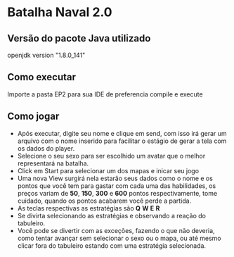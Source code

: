 # Batalha Naval 2.0

## Versão do pacote Java utilizado
openjdk version "1.8.0_141"

## Como executar
Importe a pasta EP2 para sua IDE de preferencia compile e execute
 
## Como jogar
 * Após executar, digite seu nome e clique em send, com isso irá gerar um arquivo com o nome inserido para facilitar o estágio de gerar a tela com os dados do player. 
 * Selecione o seu sexo para ser escolhido um avatar que o melhor representará na batalha.
 * Click em Start para selecionar um dos mapas e inicar seu jogo
 * Uma nova View surgirá nela estarão seus dados como o nome e os pontos que você tem para gastar com cada uma das habilidades, os preços variam de **50**, **150**, **300** e **600** pontos respectivamente, tome cuidado, quando os pontos acabarem você perde a partida.
 * As teclas respectivas as estratégias são **Q** **W** **E** **R** 
 * Se divirta selecionando as estratégias e observando a reação do tabuleiro.
 * Você pode se divertir com as exceções, fazendo o que não deveria, como tentar avançar sem selecionar o sexo ou o mapa, ou até mesmo clicar fora do tabuleiro estando com uma estratégia selecionada. 
